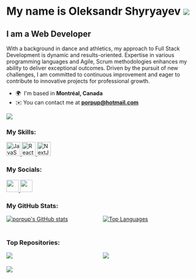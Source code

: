 My name is Oleksandr Shyryayev ![](https://user-images.githubusercontent.com/18350557/176309783-0785949b-9127-417c-8b55-ab5a4333674e.gif)
===========================================================================================================================================

I am a Web Developer
-------------

With a background in dance and athletics, my approach to Full Stack Development is dynamic and results-oriented. Expertise in various programming languages and Agile, Scrum methodologies enhances my ability to deliver exceptional outcomes. Driven by the pursuit of new challenges, I am committed to continuous improvement and eager to contribute to innovative projects for professional growth.

*   🌍  I'm based in <b>Montréal, Canada</b>
*   ✉️  You can contact me at <b>[porpup@hotmail.com](mailto:porpup@hotmail.com)</b>
  
  <a href="https://www.github.com/porpup" target="_blank" rel="noreferrer">
    <img src="https://img.shields.io/github/followers/porpup?logo=github&style=for-the-badge&color=22c55e&labelColor=134e4a" />
  </a>
  
### My Skills:
<p align="left">
  <a href="https://developer.mozilla.org/en-US/docs/Web/JavaScript" target="_blank" rel="noreferrer">
    <img src="https://raw.githubusercontent.com/danielcranney/readme-generator/main/public/icons/skills/javascript-colored.svg" width="36" height="36" alt="JavaScript" />
  </a>
  <a href="https://reactjs.org/" target="_blank" rel="noreferrer">
    <img src="https://raw.githubusercontent.com/danielcranney/readme-generator/main/public/icons/skills/react-colored.svg" width="36" height="36" alt="React" />
  </a>
  <a href="https://nextjs.org/docs" target="_blank" rel="noreferrer">
    <img src="https://raw.githubusercontent.com/danielcranney/readme-generator/main/public/icons/skills/nextjs-colored.svg" width="36" height="36" alt="NextJs" />
  </a>
</p>
                    
### My Socials:              
<p align="left">
  <a href="https://www.facebook.com/shyryayev/" target="_blank" rel="noreferrer">
    <picture>
      <source media="(prefers-color-scheme: dark)" srcset="https://raw.githubusercontent.com/danielcranney/readme-generator/main/public/icons/socials/facebook-dark.svg" />
      <source media="(prefers-color-scheme: light)" srcset="https://raw.githubusercontent.com/danielcranney/readme-generator/main/public/icons/socials/facebook.svg" />
      <img src="https://raw.githubusercontent.com/danielcranney/readme-generator/main/public/icons/socials/facebook.svg" width="32" height="32" />
    </picture>
  </a>
  <a href="https://www.linkedin.com/in/oleksandr-shyryayev-398550255/" target="_blank" rel="noreferrer">
    <picture>
      <source media="(prefers-color-scheme: dark)" srcset="https://raw.githubusercontent.com/danielcranney/readme-generator/main/public/icons/socials/linkedin-dark.svg" />
      <source media="(prefers-color-scheme: light)" srcset="https://raw.githubusercontent.com/danielcranney/readme-generator/main/public/icons/socials/linkedin.svg" />
      <img src="https://raw.githubusercontent.com/danielcranney/readme-generator/main/public/icons/socials/linkedin.svg" width="32" height="32" />
    </picture>
  </a>
</p>
  
### My GitHub Stats:
<div style="display: flex; flex-wrap: wrap; justify-content: space-between;">
  <a href="http://www.github.com/porpup" style="flex: 1; margin-bottom: 20px;">
    <img src="https://github-readme-stats.vercel.app/api?username=porpup&show_icons=true&hide=contribs&count_private=true&title_color=facc15&text_color=ffffff&icon_color=22c55e&bg_color=134e4a&hide_border=true&show_icons=true" alt="porpup's GitHub stats" />
  </a>
  <a href="https://github.com/porpup" style="flex: 1; margin-bottom: 20px;">
    <img src="https://github-readme-stats.vercel.app/api/top-langs/?username=porpup&langs_count=10&title_color=facc15&text_color=ffffff&icon_color=22c55e&bg_color=134e4a&hide_border=true&locale=en&custom_title=Top%20%Languages" alt="Top Languages" />
  </a>
</div>

### Top Repositories:
<div style="display: flex; flex-wrap: wrap; justify-content: space-between;">
  <a href="https://github.com/porpup/lamy_construction_website" style="flex: 1; margin-bottom: 20px;">
    <img src="https://github-readme-stats.vercel.app/api/pin/?username=porpup&repo=lamy_construction_website&title_color=facc15&text_color=ffffff&icon_color=22c55e&bg_color=134e4a&hide_border=true&locale=en" />
  </a>
  <a href="https://github.com/porpup/Free_Jokes_React_App" style="flex: 1; margin-bottom: 20px;">
    <img src="https://github-readme-stats.vercel.app/api/pin/?username=porpup&repo=Free_Jokes_React_App&title_color=facc15&text_color=ffffff&icon_color=22c55e&bg_color=134e4a&hide_border=true&locale=en" />
  </a>
</div>

<div style="display: flex; flex-wrap: wrap; justify-content: center;">
  <a href="https://github.com/porpup/Hockey_Website" style="flex: 1; margin-bottom: 20px;">
    <img src="https://github-readme-stats.vercel.app/api/pin/?username=porpup&repo=Hockey_Website&title_color=facc15&text_color=ffffff&icon_color=22c55e&bg_color=134e4a&hide_border=true&locale=en" />
  </a>
</div>
